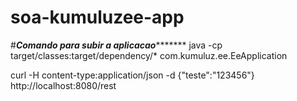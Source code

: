 # soa-kumuluzee-app

#*****************Comando para subir a aplicacao************************
java -cp target/classes:target/dependency/* com.kumuluz.ee.EeApplication

curl -H content-type:application/json -d {\"teste\":\"123456\"} http://localhost:8080/rest